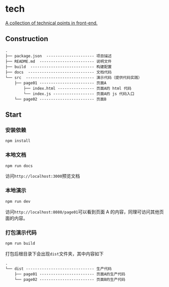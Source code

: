 # tech

[A collection of technical points in front-end.](https://hamger.github.io/tech/)

## Construction

```
.
├── package.json  --------------------- 项目描述
├── README.md  ------------------------ 说明文件
├── build  ---------------------------- 构建配置
├── docs  ----------------------------- 文档代码
└── src  ------------------------------ 演示代码（提供代码实践）
    ├── page01 ------------------------ 页面A
        ├── index.html ---------------- 页面A的 html 代码
        └── index.js ------------------ 页面A的 js 代码入口
    └── page02 ------------------------ 页面B
```

## Start

### 安装依赖

```bash
npm install
```

### 本地文档

```bash
npm run docs
```

访问`http://localhost:3000`预览文档

### 本地演示

```bash
npm run dev
```

访问`http://localhost:8080/page01`可以看到页面 A 的内容，同理可访问其他页面的内容。

### 打包演示代码

```bash
npm run build
```

打包后根目录下会出现`dist`文件夹，其中内容如下

```
.
└── dist ------------------------------ 生产代码
    ├── page01 ------------------------ 页面A的生产代码
    └── page02 ------------------------ 页面B的生产代码
```
